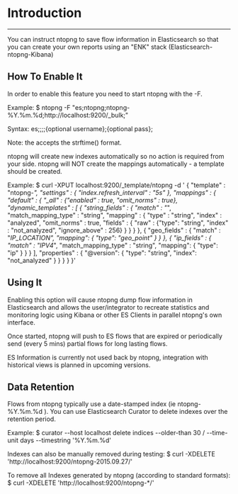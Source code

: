 # Introduction
------------
You can instruct ntopng to save flow information in Elasticsearch so that you can
create your own reports using an "ENK" stack (Elasticsearch-ntopng-Kibana)


How To Enable It
----------------
In order to enable this feature you need to start ntopng with the -F.

Example: 
$ ntopng -F "es;ntopng;ntopng-%Y.%m.%d;http://localhost:9200/_bulk;"

Syntax:
es;<index type>;<index name>;<ES Bulk API>;{optional username};{optional pass};

Note: the <idx name> accepts the strftime() format.

ntopng will create new indexes automatically so no action is required from your side.
ntopng will NOT create the mappings automatically - a template should be created. 

Example:
$ curl -XPUT localhost:9200/_template/ntopng -d '
    {
      "template" : "ntopng-*",
      "settings" : {
        "index.refresh_interval" : "5s"
      },
      "mappings" : {
        "_default_" : {
           "_all" : {"enabled" : true, "omit_norms" : true},
           "dynamic_templates" : [ {
                 "string_fields" : {
                   "match" : "*",
                   "match_mapping_type" : "string",
                   "mapping" : {
                     "type" : "string", "index" : "analyzed", "omit_norms" : true,
                       "fields" : {
                         "raw" : {"type": "string", "index" : "not_analyzed", "ignore_above" : 256}
                       }
                   }
                 }
           }, {
                 "geo_fields" : {
                   "match" : "*_IP_LOCATION",
                   "mapping": {
                          "type": "geo_point"
                    }
                 }
           }, {
                 "ip_fields" : {
                   "match" : "IPV4_*",
                   "match_mapping_type" : "string",
                   "mapping": {
                          "type": "ip"
                    }
                 }
           } ],
           "properties" : {
             "@version": { "type": "string", "index": "not_analyzed" }
           }
        }
      }
    }'


Using It
--------
Enabling this option will cause ntopng dump flow information in Elasticsearch
and allows the user/integrator to recreate statistics and monitoring logic using
Kibana or other ES Clients in parallel ntopng's own interface. 

Once started, ntopng will push to ES flows that are expired or periodically send 
(every 5 mins) partial flows for long lasting flows.

ES Information is currently not used back by ntopng, integration with historical
views is planned in upcoming versions.


Data Retention
--------------
Flows from ntopng typically use a date-stamped index (ie ntopng-%Y.%m.%d ).
You can use Elasticsearch Curator to delete indexes over the retention period. 

Example:
$ curator --host localhost delete indices --older-than 30 /
  --time-unit days --timestring '%Y.%m.%d'

Indexes can also be manually removed during testing:
$ curl -XDELETE 'http://localhost:9200/ntopng-2015.09.27/'

To remove all Indexes generated by ntopng (according to standard formats):
$ curl -XDELETE 'http://localhost:9200/ntopng-*/'
